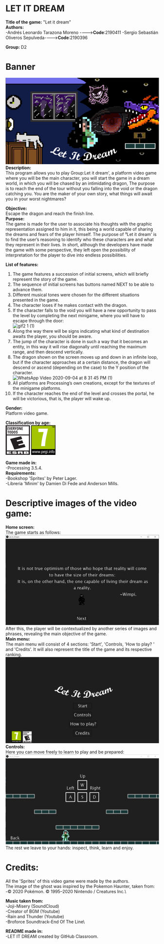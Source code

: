 # LET IT DREAM

**Title of the game:** "Let it dream"\
**Authors:** \
-Andrés Leonardo Tarazona Moreno    ---->**Code**:2190411
-Sergio Sebastián Oliveros Sepulveda---->**Code**:2190396

**Group:** D2

# Banner
![./Banner.png](./Banner.png)
**Description:**\
This program allows you to play Group:Let it dream', a platform video game where you will be the main character, you will start the game in a dream world, in which you will be chased by an intimidating dragon, The purpose is to reach the end of the tour without you falling into the void or the dragon catching you. You are the maker of your own story, what things will await you in your worst nightmares?

**Objective:**\
Escape the dragon and reach the finish line.\
**Purpose:**\
The game is made for the user to associate his thoughts with the graphic representation assigned to him in it, this being a world capable of sharing the dreams and fears of the player himself. The purpose of ³Let it dream' is to find the user’s reasoning to identify who these characters are and what they represent in their lives. In short, although the developers have made the game with some perspective, they left open the possibility of interpretation for the player to dive into endless possibilities. 

**List of features:**
1. The game features a succession of initial screens, which will briefly represent the story of the game.
2. The sequence of initial screens has buttons named NEXT to be able to advance them.  
3. Different musical tones were chosen for the different situations presented in the game. 
4. The character loses if he makes contact with the dragon. 
5. If the character falls to the void you will have a new opportunity to pass the level by completing the next minigame, where you will have to escape through the door:  
![gif2 1 (1)](https://user-images.githubusercontent.com/68023778/92963170-a7928f00-f437-11ea-8597-9fd514f861c2.gif)
6. Along the way there will be signs indicating what kind of destination awaits the player, you should be aware.
7. The jump of the character is done in such a way that it becomes an entity, in this way it will rise diagonally until reaching the maximum range, and then descend vertically. 
8. The dragon shown on the screen moves up and down in an infinite loop, but if the character approaches at a certain distance, the dragon will descend or ascend (depending on the case) to the Y position of the character. \
![WhatsApp Video 2020-09-04 at 8 31 45 PM (1)](https://user-images.githubusercontent.com/68023778/92964225-5be0e500-f439-11ea-95ee-65569bee18bb.gif)
9. All platforms are Processing’s own creations, except for the textures of the minigame platforms.
10. If the character reaches the end of the level and crosses the portal, he will be victorious, that is, the player will wake up. 

**Gender:**\
 Platform video game.

**Classification by age:**\
![./E.png](./E.png)
![./pegi.png](./pegi.png)

**Game made in:**\
-Processing 3.5.4.\
**Requirements:**\
-Bookshop 'Sprites' by Peter Lager.\
-Libreria 'Minim' by Damien Di Fede and Anderson Mills.

# **Descriptive images of the video game:**
**Home screen:**\
The game starts as follows:  
![./P_1.png](./P_1.PNG)
After this, the player will be contextualized by another series of images and phrases, revealing the main objective of the game. \
**Main menu:**\
The main menu will consist of 4 sections: 'Start', 'Controls, 'How to play? ' and 'Credits'. It will also represent the title of the game and its respective ranking. \
![./P_8.png](./P_8.png)
**Controls:**\
Here you can move freely to learn to play and be prepared:
![./P_5.png](./P_5.PNG)
The rest we leave to your hands: inspect, think, learn and enjoy.

# **Credits:**
All the 'Sprites' of this video game were made by the authors.\
The image of the ghost was inspired by the Pokemon Haunter, taken from:\
-© 2020 Pokémon. © 1995–2020 Nintendo / Creatures Inc.\

**Music taken from:**\
-Joji-Misery (SoundCloud)\
-Creator of BGM (Youtube)\
-Rain and Thunder (Youtube)\
-Broforce Soundtrack-End Of The Line\

**README made in:**\
-LET IT DREAM created by GitHub Classroom.

